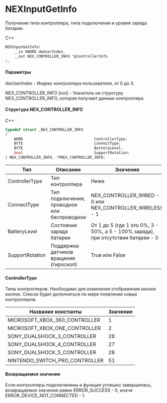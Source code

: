 ﻿# NEXInputGetInfo
Получение типа контроллера, типа подключения и уровня заряда батареи.

С++
```c
NEXInputGetInfo(
	__in DWORD dwUserIndex,
	__out NEX_CONTROLLER_INFO *pControllerInfo
);
```

#### Параметры
dwUserIndex - Индекс контроллера пользователя, от 0 до 3.

NEX_CONTROLLER_INFO [out] - Указатель на структуру NEX_CONTROLLER_INFO, которая получает данные контроллера.

#### Структура NEX_CONTROLLER_INFO
C++
```c
typedef struct _NEX_CONTROLLER_INFO
{
	WORD								ControllerType;
	BYTE								ConnectType;
	BYTE								BatteryLevel;
	bool								SupportRotation;
} NEX_CONTROLLER_INFO, *PNEX_CONTROLLER_INFO;
```

| Тип | Описание | Значения |
| ------------- | ------------- | ------------- |
| ControllerType | Тип контроллера | Ниже |
| ConnectType | Тип подключения, проводное или беспроводное | NEX_CONTROLLER_WIRED - 0 или NEX_CONTROLLER_WIRELESS - 1 |
| BatteryLevel | Состояние заряда батареи | От 1 до 5 (где 1 это 0%, 3 - 50%, а 5 - 100% заряда), при отсутствии батареи - 0 |
| SupportRotation | Поддержка датчиков вращения (гироскоп) | True или False |

#### ControllerType
Типы контроллеров. Необходимо для изменения отображения иконок кнопок. Список будет дополняться по мере появления новых контроллеров.

| Название константы | Значение |
| ------------- | ------------- |
| MICROSOFT_XBOX_360_CONTROLLER | 1 |
| MICROSOFT_XBOX_ONE_CONTROLLER | 2 |
| SONY_DUALSHOCK_3_CONTROLLER | 26 |
| SONY_DUALSHOCK_4_CONTROLLER | 27 |
| SONY_DUALSHOCK_5_CONTROLLER | 28 |
| NINTENDO_SWITCH_PRO_CONTROLLER | 51 |

#### Возвращаемое значение
Если контроллеры подключенены и функция успешно завершилась, возвращаемое значение равно ERROR_SUCCESS - 0, иначе ERROR_DEVICE_NOT_CONNECTED - 1.